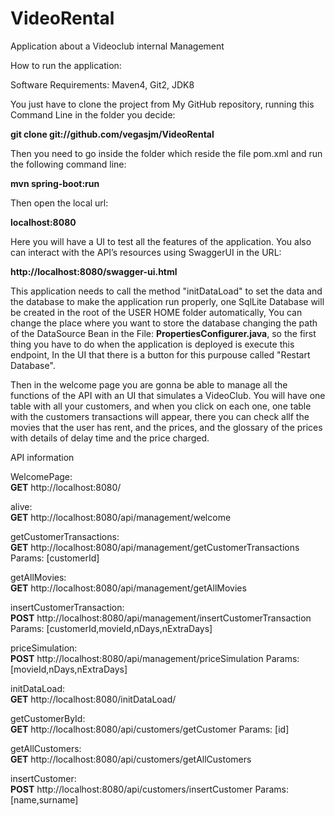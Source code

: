# VideoRental
Application about a Videoclub internal Management

How to run the application: 

Software Requirements: Maven4, Git2, JDK8
 
You just have to clone the project from My GitHub repository,
running this Command Line in the folder you decide:

**git clone git://github.com/vegasjm/VideoRental**

Then you need to go inside the folder which reside the file pom.xml and run the following command line:

**mvn spring-boot:run**

Then open the local url:

**localhost:8080**

Here you will have a UI to test all the features of the application.
You also can interact with the API’s resources using SwaggerUI in the URL:

**http://localhost:8080/swagger-ui.html**

This application needs to call the method "initDataLoad" to set the data and the database to make the application run properly, 
one SqlLite Database will be created in the root of the USER HOME folder automatically, You can change the place where you want to store the
database changing the path of the DataSource Bean in the File: **PropertiesConfigurer.java**,
so the first thing you have to do when the application is deployed is execute this endpoint, In the UI that there is a
button for this purpouse called "Restart Database".

Then in the welcome page you are gonna be able to manage all the functions of the API with an UI that simulates a VideoClub.
You will have one table with all your customers, and when you click on each one, one table with the customers transactions will appear, there you can
check allf the movies that the user has rent, and the prices, and the glossary of the prices with details of delay time and the price charged.

API information

WelcomePage:	 		 
**GET**  http://localhost:8080/

alive: 	         		  
**GET**  http://localhost:8080/api/management/welcome

getCustomerTransactions:  
**GET**  http://localhost:8080/api/management/getCustomerTransactions   Params: [customerId]

getAllMovies:			  
**GET**  http://localhost:8080/api/management/getAllMovies

insertCustomerTransaction:    
**POST** http://localhost:8080/api/management/insertCustomerTransaction Params: [customerId,movieId,nDays,nExtraDays]

priceSimulation:   
**POST** http://localhost:8080/api/management/priceSimulation   Params: [movieId,nDays,nExtraDays]

initDataLoad:	 		  
**GET**  http://localhost:8080/initDataLoad/

getCustomerById: 		  
**GET**  http://localhost:8080/api/customers/getCustomer    Params: [id] 

getAllCustomers: 		  
**GET**  http://localhost:8080/api/customers/getAllCustomers

insertCustomer:  		  
**POST** http://localhost:8080/api/customers/insertCustomer Params: [name,surname]
